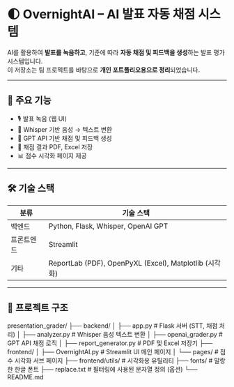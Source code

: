 # 🌓 OvernightAI – AI 발표 자동 채점 시스템

AI를 활용하여 **발표를 녹음하고**, 기준에 따라 **자동 채점 및 피드백을 생성**하는 발표 평가 시스템입니다.  
이 저장소는 팀 프로젝트를 바탕으로 **개인 포트폴리오용으로 정리**되었습니다.

---

## 🚀 주요 기능

- 🎙 발표 녹음 (웹 UI)
- 🔁 Whisper 기반 음성 → 텍스트 변환
- 🧠 GPT API 기반 채점 및 피드백 생성
- 📄 채점 결과 PDF, Excel 저장
- 📊 점수 시각화 페이지 제공

---

## 🛠 기술 스택

| 분류       | 기술 스택                                |
|------------|-------------------------------------------|
| 백엔드     | Python, Flask, Whisper, OpenAI GPT       |
| 프론트엔드 | Streamlit                                 |
| 기타       | ReportLab (PDF), OpenPyXL (Excel), Matplotlib (시각화)

---

## 📁 프로젝트 구조

presentation_grader/
├── backend/
│ ├── app.py # Flask 서버 (STT, 채점 처리)
│ ├── analyzer.py # Whisper 음성 텍스트 변환
│ ├── openai_grader.py # GPT API 채점 로직
│ ├── report_generator.py # PDF 및 Excel 저장기
├── frontend/
│ ├── OvernightAI.py # Streamlit UI 메인 페이지
│ └── pages/ # 점수 시각화 서브 페이지
├── frontend/utils/ # 시각화용 유틸리티
├── fonts/ # 말랑한 한글 폰트
├── replace.txt # 필터링에 사용된 문자열 정의 (옵션)
└── README.md
